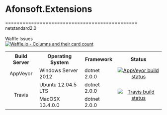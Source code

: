 # Afonsoft.Extensions
==============================================
<br/>
netstandard2.0
<br/>
<br/>
Waffle Issues<br/> [![Waffle.io - Columns and their card count](https://badge.waffle.io/afonsoft/Afonsoft.Extensions.svg?columns=all)](https://waffle.io/afonsoft/Afonsoft.Extensions)
<br/>
<table>
  <tr>
    <th style="text-align:center">Build Server</th>
    <th>Operating System</th>
    <th>Framework</th>
    <th style="text-align:center">Status</th>
  </tr>
  <tr>
    <td style="text-align:center">AppVeyor</td>
    <td>Windows Server 2012</td>
    <td>dotnet 2.0.0</td>
    <td style="text-align:center">
	<a href="https://ci.appveyor.com/project/afonsoft/Afonsoft-Extensions" target="_blank"><img src="https://travis-ci.org/afonsoft/Afonsoft.Extensions.svg?branch=master" alt="AppVeyor build status" /></a>
	</td>
  </tr>
  <tr>
    <td style="text-align:center" rowspan="2">Travis</td>
    <td>Ubuntu 12.04.5 LTS</td>
    <td>dotnet 2.0.0</td>
    <td style="text-align:center" rowspan="2">
    <a href="https://travis-ci.org/afonsoft/Afonsoft.Extensions" target="_blank"><img src="https://travis-ci.org/afonsoft/Afonsoft.Extensions.svg?branch=master" alt="Travis build status" /></a></td>
  </tr>
  <tr>
    <td>MacOSX 13.4.0.0</td>
    <td>dotnet 2.0.0</td>
  </tr>
</table>
<br/>